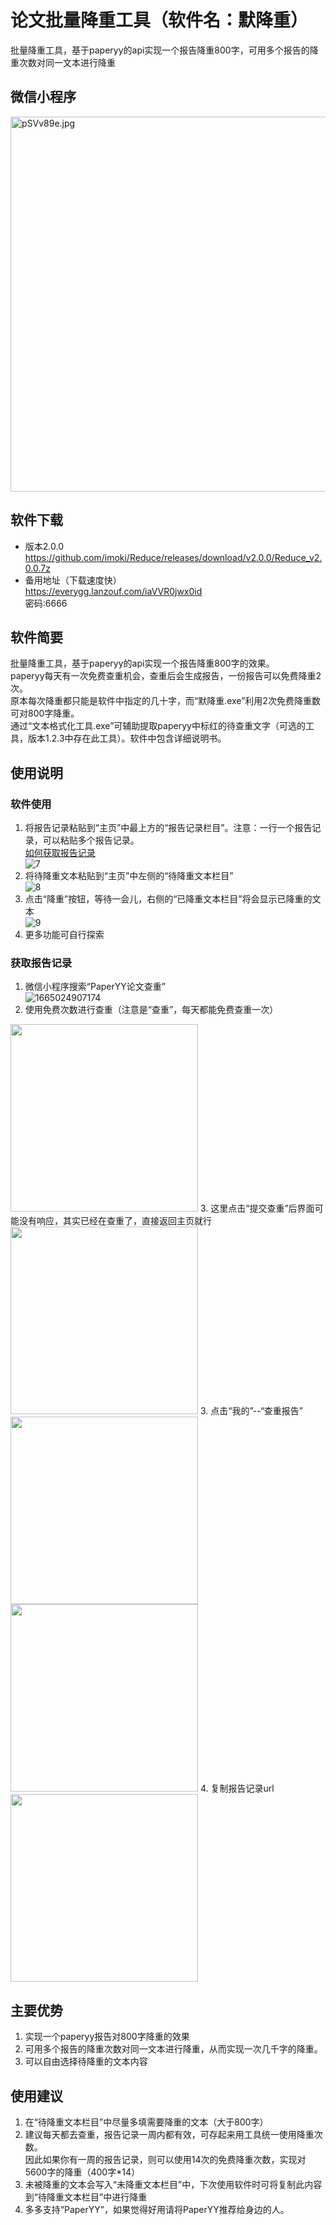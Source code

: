 # 论文批量降重工具（软件名：默降重）
批量降重工具，基于paperyy的api实现一个报告降重800字，可用多个报告的降重次数对同一文本进行降重  

## 微信小程序
<!-- ![永久论文降重](https://user-images.githubusercontent.com/78804251/210740316-3f2e3799-ec5f-4cf9-9691-c598c1c945e4.png)  -->
<a href="https://imgse.com/i/pSVv89e"><img src="https://s1.ax1x.com/2023/01/08/pSVv89e.jpg" style="width:600px" alt="pSVv89e.jpg" border="0" /></a>

## 软件下载  
* 版本2.0.0  
https://github.com/imoki/Reduce/releases/download/v2.0.0/Reduce_v2.0.0.7z  
* 备用地址（下载速度快）  
https://everygg.lanzouf.com/iaVVR0jwx0id  
密码:6666  

## 软件简要
  批量降重工具，基于paperyy的api实现一个报告降重800字的效果。  
paperyy每天有一次免费查重机会，查重后会生成报告，一份报告可以免费降重2次。  
原本每次降重都只能是软件中指定的几十字，而“默降重.exe”利用2次免费降重数可对800字降重。  
通过“文本格式化工具.exe”可辅助提取paperyy中标红的待查重文字（可选的工具，版本1.2.3中存在此工具）。软件中包含详细说明书。

## 使用说明
### 软件使用
1. 将报告记录粘贴到“主页”中最上方的“报告记录栏目”。注意：一行一个报告记录，可以粘贴多个报告记录。  
[如何获取报告记录](#获取报告记录)  
![7](https://user-images.githubusercontent.com/78804251/210209147-42ee8538-e57f-4be4-8b67-6f12f2f67023.png)  
2. 将待降重文本粘贴到“主页”中左侧的“待降重文本栏目”  
![8](https://user-images.githubusercontent.com/78804251/210209162-54f52be5-1d7d-4895-8234-1fe70cb891dc.png)  
3. 点击“降重”按钮，等待一会儿，右侧的“已降重文本栏目”将会显示已降重的文本  
![9](https://user-images.githubusercontent.com/78804251/210209169-404f35a1-5017-4069-a757-67a3a8877f4c.png)
4. 更多功能可自行探索

### 获取报告记录
1. 微信小程序搜索“PaperYY论文查重”  
![1665024907174](https://user-images.githubusercontent.com/78804251/194203963-ad2cdd3b-f075-4540-aa2b-0093d970546d.jpg)  
2. 使用免费次数进行查重（注意是“查重”，每天都能免费查重一次）
<img src="https://user-images.githubusercontent.com/78804251/194204147-29f642e7-930f-44d7-9337-acfd02893510.png" width="300px" style="align: center;">  
3. 这里点击“提交查重”后界面可能没有响应，其实已经在查重了，直接返回主页就行
<img src="https://user-images.githubusercontent.com/78804251/194207719-56092bba-cc77-471d-8841-96ae44221982.png" width="300px" style="align: center;"> 
3. 点击“我的”--“查重报告”  
<img src="https://user-images.githubusercontent.com/78804251/194204250-8423af01-139c-4d7b-9138-8cf5de486580.png" width="300px" style="align: center;"> 
<img src="https://user-images.githubusercontent.com/78804251/194207922-a49bc103-ddeb-4d92-a33a-bb32777c06ae.png" width="300px" style="align: center;"> 
4. 复制报告记录url  
<img src="https://user-images.githubusercontent.com/78804251/194209685-59b65053-2813-43bd-9ed7-7e98be76019f.png" width="300px" style="align: center;"> 

## 主要优势
1. 实现一个paperyy报告对800字降重的效果  
2. 可用多个报告的降重次数对同一文本进行降重，从而实现一次几千字的降重。  
3. 可以自由选择待降重的文本内容  

## 使用建议
1. 在“待降重文本栏目”中尽量多填需要降重的文本（大于800字）  
2. 建议每天都去查重，报告记录一周内都有效，可存起来用工具统一使用降重次数。  
  因此如果你有一周的报告记录，则可以使用14次的免费降重次数，实现对5600字的降重（400字*14）  
3. 未被降重的文本会写入“未降重文本栏目”中，下次使用软件时可将复制此内容到“待降重文本栏目”中进行降重  
4. 多多支持“PaperYY”，如果觉得好用请将PaperYY推荐给身边的人。 
